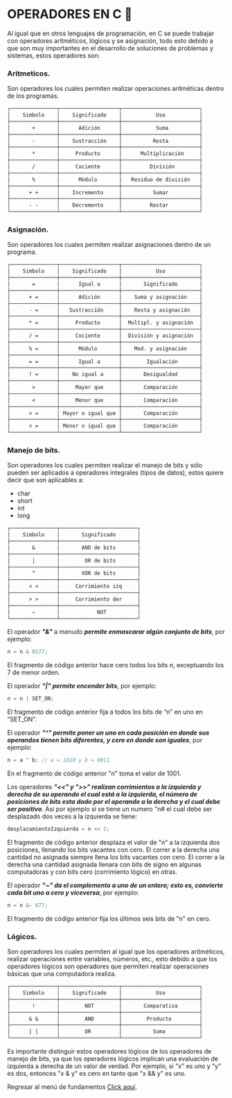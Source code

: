 # OPERADORES EN C :croissant:
Al igual que en otros lenguajes de programación, en C se puede trabajar con operadores aritméticos, lógicos y se asignación, todo esto debido a que son muy importantes en el desarrollo de soluciones de problemas y sistemas, estos operadores son:

### Aritmeticos.
Son operadores los cuales permiten realizar operaciones aritméticas dentro de los programas.
```txt
┌───────────────┬───────────────────┬─────────────────────────┐
│    Simbolo    │    Significado    │           Uso           │
├───────────────┼───────────────────┼─────────────────────────┤
│       +       │      Adición      │           Suma          │
├───────────────┼───────────────────┼─────────────────────────┤
│       -       │    Sustracción    │          Resta          │
├───────────────┼───────────────────┼─────────────────────────┤
│       *       │     Producto      │      Multiplicación     │
├───────────────┼───────────────────┼─────────────────────────┤
│       /       │     Cociente      │         División        │
├───────────────┼───────────────────┼─────────────────────────┤
│       %       │      Módulo       │   Residuo de división   │
├───────────────┼───────────────────┼─────────────────────────┤
│      + +      │    Incremento     │          Sumar          │
├───────────────┼───────────────────┼─────────────────────────┤
│      - -      │    Decremento     │         Restar          │
└───────────────┴───────────────────┴─────────────────────────┘
```

### Asignación.
Son operadores los cuales permiten realizar asignaciones dentro de un programa.
```txt
┌───────────────┬───────────────────┬─────────────────────────┐
│    Simbolo    │    Significado    │           Uso           │
├───────────────┼───────────────────┼─────────────────────────┤
│       =       │      Igual a      │       Significado       │
├───────────────┼───────────────────┼─────────────────────────┤
│      + =      │      Adición      │    Suma y asignación    │
├───────────────┼───────────────────┼─────────────────────────┤
│      - =      │   Sustracción     │    Resta y asignación   │
├───────────────┼───────────────────┼─────────────────────────┤
│      * =      │     Producto      │  Multipl. y asignación  │
├───────────────┼───────────────────┼─────────────────────────┤
│      / =      │     Cociente      │  División y asignación  │
├───────────────┼───────────────────┼─────────────────────────┤
│      % =      │      Módulo       │    Mod. y asignación    │
├───────────────┼───────────────────┼─────────────────────────┤
│      = =      │      Igual a      │        Igualación       │
├───────────────┼───────────────────┼─────────────────────────┤
│      ! =      │    No igual a     │       Desigualdad       │
├───────────────┼───────────────────┼─────────────────────────┤
│       >       │     Mayor que     │       Comparación       │
├───────────────┼───────────────────┼─────────────────────────┤
│       <       │     Menor que     │       Comparación       │
├───────────────┼───────────────────┼─────────────────────────┤
│      > =      │ Mayor o igual que │       Comparación       │
├───────────────┼───────────────────┼─────────────────────────┤
│      < =      │ Menor o igual que │       Comparación       │
└───────────────┴───────────────────┴─────────────────────────┘
```

### Manejo de bits.
Son operadores los cuales permiten realizar el manejo de bits y sólo pueden ser aplicados a operadores integrales (tipos de datos), estos quiere decir que son aplicables a:
- char
- short
- int
- long

```txt
┌───────────────┬─────────────────────────┐
│    Simbolo    │       Significado       │
├───────────────┼─────────────────────────┤
│       &       │       AND de bits       │
├───────────────┼─────────────────────────┤
│       |       │        OR de bits       │
├───────────────┼─────────────────────────┤
│       ^       │       XOR de bits       │
├───────────────┼─────────────────────────┤
│      < <      │     Corrimiento izq     │
├───────────────┼─────────────────────────┤
│      > >      │     Corrimiento der     │
├───────────────┼─────────────────────────┤
│       ~       │            NOT          │
└───────────────┴─────────────────────────┘
```

El operador <b><i>"&"</i></b> a menudo <b><i>permite enmascarar algún conjunto de bits</i></b>, por ejemplo:
```C
n = n & 0177;
```
El fragmento de código anterior hace cero todos los bits n, exceptuando los 7 de menor orden.

El operador <b><i>"|" permite encender bits</i></b>, por ejemplo:
```C
n = n | SET_ON;
```
El fragmento de código anterior fija a todos los bits de “n” en uno en “SET_ON”.

El operador <b><i>"^" permite poner un uno en cada posición en donde sus operandos tienen bits diferentes, y cero en donde son iguales</i></b>, por ejemplo:
```C
n = a ^ b; // a = 1010 y b = 0011
```
En el fragmento de código anterior "n" toma el valor de 1001.

Los operadores <b><i>"<<" y ">>" realizan corrimientos a la izquierda y derecha de su operando el cual está a la izquierda, el número de posiciones de bits esta dado por el operando a la derecha y el cual debe ser positivo</i></b>. Así por ejemplo si se tiene un numero "n# el cual debe ser desplazado dos veces a la izquierda se tiene:
```C
desplazamientoIzquierda = n << 2;
```
El fragmento de código anterior desplaza el valor de "n" a la izquierda dos posiciones, llenando los bits vacantes con cero.
El correr a la derecha una cantidad no asignada siempre llena los bits vacantes con cero. El correr a la derecha una cantidad asignada llenara con bits de signo en algunas computadoras y con bits cero (corrimiento lógico) en otras.

El operador <b><i>"~" da el complemento a uno de un entero; esto es, convierte cada bit uno a cero y viceversa</i></b>, por ejemplo:
```C
n = n &~ 077;
```
El fragmento de código anterior fija los últimos seis bits de "n" en cero.

### Lógicos.
Son operadores los cuales permiten al igual que los operadores aritméticos, realizar operaciones entre variables, números, etc., esto debido a que los operadores lógicos son operadores que permiten realizar operaciones básicas que una computadora realiza.
```txt
┌───────────────┬───────────────────┬─────────────────────────┐
│    Simbolo    │    Significado    │           Uso           │
├───────────────┼───────────────────┼─────────────────────────┤
│       !       │        NOT        │       Comparativa       │
├───────────────┼───────────────────┼─────────────────────────┤
│      & &      │        AND        │        Producto         │
├───────────────┼───────────────────┼─────────────────────────┤
│      | |      │        OR         │          Suma           │
└───────────────┴───────────────────┴─────────────────────────┘
```

Es importante distinguir estos operadores lógicos de los operadores de manejo de bits, ya que los operadores lógicos implican una evaluación de izquierda a derecha de un valor de verdad. Por ejemplo, si "x" es uno y "y" es dos, entonces "x & y" es cero en tanto que "x && y" es uno.


Regresar al menú de fundamentos <a href="../01 - FundamentosDeProgramacion/00 - Fundamentos.md">Click aquí</a>.